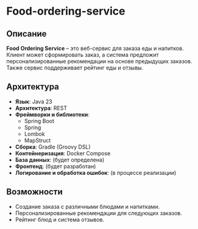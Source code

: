 # Food-ordering-service

## Описание
**Food Ordering Service** – это веб-сервис для заказа еды и напитков. Клиент может сформировать заказ, а система предложит персонализированные рекомендации на основе предыдущих заказов. Также сервис поддерживает рейтинг еды и отзывы.

## Архитектура
- **Язык**: Java 23
- **Архитектура**: REST
- **Фреймворки и библиотеки**:  
  - Spring Boot
  - Spring
  - Lombok
  - MapStruct
- **Сборка**: Gradle (Groovy DSL)
- **Контейнеризация**: Docker Compose
- **База данных**: (будет определена)
- **Фронтенд**: (будет разработан)
- **Логирование и обработка ошибок**: (в процессе реализации)

## Возможности
- Создание заказа с различными блюдами и напитками.
- Персонализированные рекомендации для следующих заказов.
- Рейтинг блюд и система отзывов.
